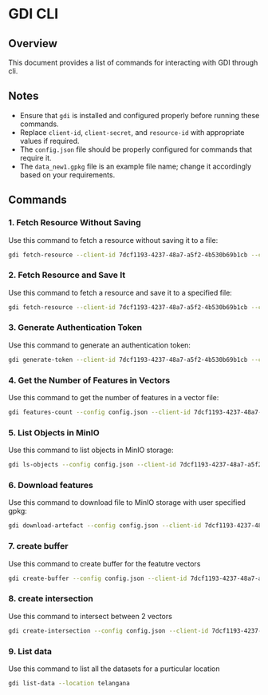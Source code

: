 # GDI CLI

## Overview
This document provides a list of commands for interacting with GDI through cli.


## Notes
- Ensure that `gdi` is installed and configured properly before running these commands.
- Replace `client-id`, `client-secret`, and `resource-id` with appropriate values if required.
- The `config.json` file should be properly configured for commands that require it.
- The `data_new1.gpkg` file is an example file name; change it accordingly based on your requirements.

## Commands

### 1. Fetch Resource Without Saving
Use this command to fetch a resource without saving it to a file:
```sh
gdi fetch-resource --client-id 7dcf1193-4237-48a7-a5f2-4b530b69b1cb --client-secret a863cafce5bd3d1bd302ab079242790d18cec974 --role consumer --resource-id 024b0c51-e44d-424c-926e-254b6c966978
```

### 2. Fetch Resource and Save It
Use this command to fetch a resource and save it to a specified file:
```sh
gdi fetch-resource --client-id 7dcf1193-4237-48a7-a5f2-4b530b69b1cb --client-secret a863cafce5bd3d1bd302ab079242790d18cec974 --role consumer --resource-id 024b0c51-e44d-424c-926e-254b6c966978 --save-object True --config-path config.json --file-path data_new1.gpkg
```

### 3. Generate Authentication Token
Use this command to generate an authentication token:
```sh
gdi generate-token --client-id 7dcf1193-4237-48a7-a5f2-4b530b69b1cb --client-secret a863cafce5bd3d1bd302ab079242790d18cec974 --role consumer
```

### 4. Get the Number of Features in Vectors
Use this command to get the number of features in a vector file:
```sh
gdi features-count --config config.json --client-id 7dcf1193-4237-48a7-a5f2-4b530b69b1cb --artefact-url data_new1.gpkg
```

### 5. List Objects in MinIO
Use this command to list objects in MinIO storage:
```sh
gdi ls-objects --config config.json --client-id 7dcf1193-4237-48a7-a5f2-4b530b69b1cb
```

### 6. Download features
Use this command to download file to MinIO storage with user specified gpkg:
```sh
gdi download-artefact --config config.json --client-id 7dcf1193-4237-48a7-a5f2-4b530b69b1cb --artefact-url data_new1.pkl --save-as inter/data_new1.gpkg
```

### 7. create buffer
Use this command to create buffer for the featutre vectors
```sh
gdi create-buffer --config config.json --client-id 7dcf1193-4237-48a7-a5f2-4b530b69b1cb --artifact-url 1b2a07b7-f423-4dd3-bdee-9a6af6fe47f9.pkl --buffer-d 0.9  --store-artifact True --file-path buffer_item/data_1.pkl
```


### 8. create intersection
Use this command to intersect between 2 vectors
```sh
gdi create-intersection --config config.json --client-id 7dcf1193-4237-48a7-a5f2-4b530b69b1cb --artifact-url-1 'buffer_item/data_1.pkl' --artifact-url-2 'buffer_item/data_2.pkl' --store-artifact True --file-path intersected_items/intersected_2.pkl
```

### 9. List data
Use this command to list all the datasets for a purticular location
```sh
gdi list-data --location telangana
```






